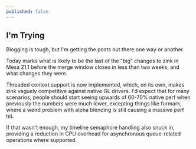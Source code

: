 ```yaml
---
published: false
---
```

## I'm Trying

Blogging is tough, but I'm getting the posts out there one way or another.

Today marks what is likely to be the last of the "big" changes to zink in Mesa 21.1 before the merge window closes in less than two weeks, and what changes they were.

Threaded context support is now implemented, which, on its own, makes zink vaguely competitive against native GL drivers. I'd expect that for many scenarios, people should start seeing upwards of 60-70% native perf when previously the numbers were much lower, excepting things like furmark, where a weird problem with alpha blending is still causing a massive perf hit.

If that wasn't enough, my timeline semaphore handling also snuck in, providing a reduction in CPU overhead for asynchronous queue-related operations where supported.

